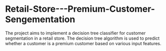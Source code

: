 # Retail-Store---Premium-Customer-Sengementation
The project aims to implement a decision tree classifier for customer segmentation in a retail store. The decision tree algorithm is used to predict whether a customer is a premium customer based on various input features.
